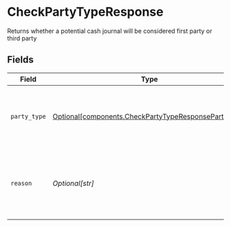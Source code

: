 # CheckPartyTypeResponse

Returns whether a potential cash journal will be considered first party or third party


## Fields

| Field                                                                                                              | Type                                                                                                               | Required                                                                                                           | Description                                                                                                        | Example                                                                                                            |
| ------------------------------------------------------------------------------------------------------------------ | ------------------------------------------------------------------------------------------------------------------ | ------------------------------------------------------------------------------------------------------------------ | ------------------------------------------------------------------------------------------------------------------ | ------------------------------------------------------------------------------------------------------------------ |
| `party_type`                                                                                                       | [Optional[components.CheckPartyTypeResponsePartyType]](../../models/components/checkpartytyperesponsepartytype.md) | :heavy_minus_sign:                                                                                                 | Whether the cash journal is considered first party or third party                                                  | FIRST_PARTY                                                                                                        |
| `reason`                                                                                                           | *Optional[str]*                                                                                                    | :heavy_minus_sign:                                                                                                 | If cash journal is considered third party, reason for why it is considered third party                             | Account owner information does not match                                                                           |